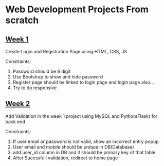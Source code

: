 # Web Development Projects From scratch

## [Week 1](#week1)

Create Login and Registration Page using HTML, CSS, JS

Constraints:

1. Password should be 8 digit
2. Use Bootstrap to show and hide password
3. Register page should be linked to login page and login page also...
4. Try to do responsive

## [Week 2](#week2)

Add Validation in the week 1 project using MySQL and Python(Flask) for back end

Constraints:

1. If user email or password is not valid, show an incorrect entry popup
2. User email and mobile should be unique in DB(Database)
3. add user_id column in DB and it should be primary key of that table
4. After Sucessfull validation, redirect to home page
